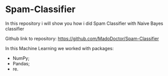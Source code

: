 # Spam-Classifier
In this repository i will show you how i did Spam Classifier with Naive Bayes classifier

Github link to repository: https://github.com/MadoDoctor/Spam-Classifier

In this Machine Learning we worked with packages:

* NumPy;
* Pandas;
* re.
